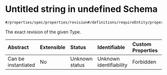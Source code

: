 # Untitled string in undefined Schema

```txt
#/properties/spec/properties/revision#/definitions/requireEntity/properties/revision
```

The exact revision of the given Type.

| Abstract            | Extensible | Status         | Identifiable            | Custom Properties | Additional Properties | Access Restrictions | Defined In                                                                            |
| :------------------ | :--------- | :------------- | :---------------------- | :---------------- | :-------------------- | :------------------ | :------------------------------------------------------------------------------------ |
| Can be instantiated | No         | Unknown status | Unknown identifiability | Forbidden         | Allowed               | none                | [implementation.json*](../../0.0.1/schema/implementation.json "open original schema") |
